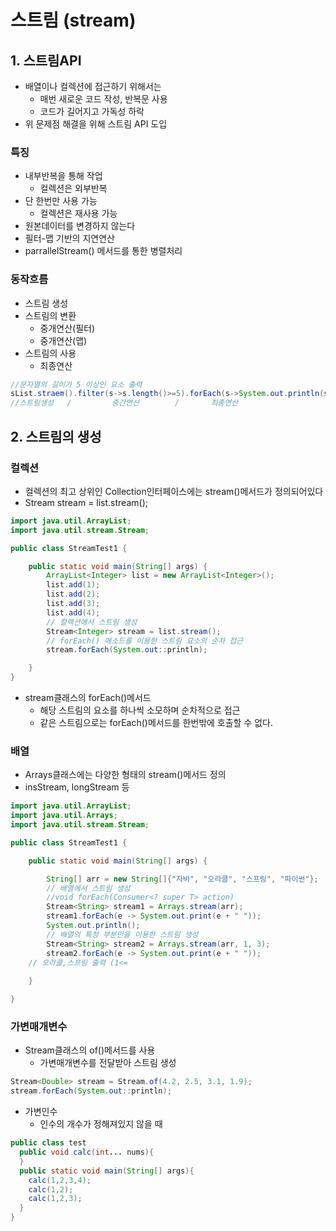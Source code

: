 # 스트림 (stream)
## 1. 스트림API
- 배열이나 컬렉션에 접근하기 위해서는
  - 매번 새로운 코드 작성, 반복문 사용
  - 코드가 길어지고 가독성 하락
- 위 문제점 해결을 위해 스트림 API 도입

### 특징
- 내부반복을 통해 작업
  - 컬렉션은 외부반복
- 단 한번만 사용 가능
  - 컬렉션은 재사용 가능
- 원본데이터를 변경하지 않는다
- 필터-맵 기반의 지연연산
- parrallelStream() 메서드를 통한 병렬처리

### 동작흐름
- 스트림 생성
- 스트림의 변환
  - 중개연산(필터)
  - 중개연산(맵)
- 스트림의 사용
  - 최종연산   

```java
//문자열의 길이가 5 이상인 요소 출력
sList.straem().filter(s->s.length()>=5).forEach(s->System.out.println(s));
//스트림생성   /         중간연산        /       최종연산
```

## 2. 스트림의 생성
### 컬렉션
- 컬렉션의 최고 상위인 Collection인터페이스에는 stream()메서드가 정의되어있다
- Stream stream = list.stream();   

```java
import java.util.ArrayList;
import java.util.stream.Stream;

public class StreamTest1 {

	public static void main(String[] args) {
		ArrayList<Integer> list = new ArrayList<Integer>();
		list.add(1);
		list.add(2);
		list.add(3);
		list.add(4);
		// 컬렉션에서 스트림 생성
		Stream<Integer> stream = list.stream();
		// forEach() 메소드를 이용한 스트림 요소의 순차 접근
		stream.forEach(System.out::println);

	}
}
```
- stream클래스의 forEach()메서드
  - 해당 스트림의 요소를 하나씩 소모하며 순차적으로 접근
  - 같은 스트림으로는 forEach()메서드를 한번밖에 호출할 수 없다.

### 배열
- Arrays클래스에는 다양한 형태의 stream()메서드 정의
- insStream, longStream 등   

```java
import java.util.ArrayList;
import java.util.Arrays;
import java.util.stream.Stream;

public class StreamTest1 {

	public static void main(String[] args) {

		String[] arr = new String[]{"자바", "오라클", "스프링", "파이썬"};
		// 배열에서 스트림 생성
		//void forEach(Consumer<? super T> action)
		Stream<String> stream1 = Arrays.stream(arr);
		stream1.forEach(e -> System.out.print(e + " "));
		System.out.println();
		// 배열의 특정 부분만을 이용한 스트림 생성
		Stream<String> stream2 = Arrays.stream(arr, 1, 3);
		stream2.forEach(e -> System.out.print(e + " "));
    // 오라클,스프링 출력 (1<=
   
	}

}
```

### 가변매개변수
- Stream클래스의 of()메서드를 사용
  - 가변매개변수를 전달받아 스트림 생성   

```java
Stream<Double> stream = Stream.of(4.2, 2.5, 3.1, 1.9);
stream.forEach(System.out::println);

```
- 가변인수
  - 인수의 개수가 정해져있지 않을 때   

```java
public class test
  public void calc(int... nums){
  }
  public static void main(String[] args){
    calc(1,2,3,4);
    calc(1,2);
    calc(1,2,3);
  }
}
```
